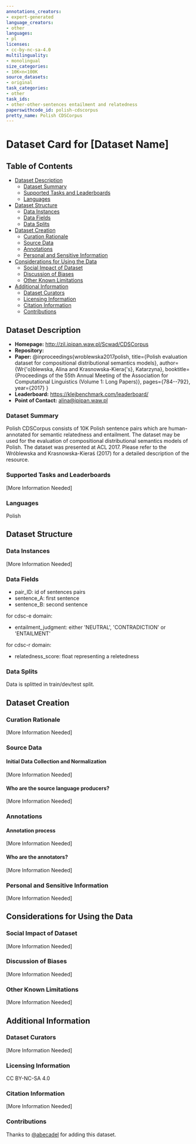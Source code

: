 ```yaml
---
annotations_creators:
- expert-generated
language_creators:
- other
languages:
- pl
licenses:
- cc-by-nc-sa-4.0
multilinguality:
- monolingual
size_categories:
- 10K<n<100K
source_datasets:
- original
task_categories:
- other
task_ids:
- other-other-sentences entailment and relatedness
paperswithcode_id: polish-cdscorpus
pretty_name: Polish CDSCorpus
---
```


# Dataset Card for [Dataset Name]

## Table of Contents
- [Dataset Description](#dataset-description)
  - [Dataset Summary](#dataset-summary)
  - [Supported Tasks and Leaderboards](#supported-tasks-and-leaderboards)
  - [Languages](#languages)
- [Dataset Structure](#dataset-structure)
  - [Data Instances](#data-instances)
  - [Data Fields](#data-fields)
  - [Data Splits](#data-splits)
- [Dataset Creation](#dataset-creation)
  - [Curation Rationale](#curation-rationale)
  - [Source Data](#source-data)
  - [Annotations](#annotations)
  - [Personal and Sensitive Information](#personal-and-sensitive-information)
- [Considerations for Using the Data](#considerations-for-using-the-data)
  - [Social Impact of Dataset](#social-impact-of-dataset)
  - [Discussion of Biases](#discussion-of-biases)
  - [Other Known Limitations](#other-known-limitations)
- [Additional Information](#additional-information)
  - [Dataset Curators](#dataset-curators)
  - [Licensing Information](#licensing-information)
  - [Citation Information](#citation-information)
  - [Contributions](#contributions)

## Dataset Description

- **Homepage:**
http://zil.ipipan.waw.pl/Scwad/CDSCorpus
- **Repository:**
- **Paper:**
@inproceedings{wroblewska2017polish,
title={Polish evaluation dataset for compositional distributional semantics models},
author={Wr{\'o}blewska, Alina and Krasnowska-Kiera{\'s}, Katarzyna},
booktitle={Proceedings of the 55th Annual Meeting of the Association for Computational Linguistics (Volume 1: Long Papers)},
pages={784--792},
year={2017}
}
- **Leaderboard:**
https://klejbenchmark.com/leaderboard/
- **Point of Contact:**
alina@ipipan.waw.pl 

### Dataset Summary

Polish CDSCorpus consists of 10K Polish sentence pairs which are human-annotated for semantic relatedness and entailment. The dataset may be used for the evaluation of compositional distributional semantics models of Polish. The dataset was presented at ACL 2017. Please refer to the Wróblewska and Krasnowska-Kieraś (2017) for a detailed description of the resource.

### Supported Tasks and Leaderboards

[More Information Needed]

### Languages

Polish

## Dataset Structure

### Data Instances

[More Information Needed]

### Data Fields

- pair_ID: id of sentences pairs
- sentence_A: first sentence
- sentence_B: second sentence

for cdsc-e domain:
- entailment_judgment: either 'NEUTRAL', 'CONTRADICTION' or 'ENTAILMENT'

for cdsc-r domain:
- relatedness_score: float representing a reletedness


### Data Splits

Data is splitted in train/dev/test split.

## Dataset Creation

### Curation Rationale

[More Information Needed]

### Source Data

#### Initial Data Collection and Normalization

[More Information Needed]

#### Who are the source language producers?

[More Information Needed]

### Annotations

#### Annotation process

[More Information Needed]

#### Who are the annotators?

[More Information Needed]

### Personal and Sensitive Information

[More Information Needed]

## Considerations for Using the Data

### Social Impact of Dataset

[More Information Needed]

### Discussion of Biases

[More Information Needed]

### Other Known Limitations

[More Information Needed]

## Additional Information

### Dataset Curators

[More Information Needed]

### Licensing Information

CC BY-NC-SA 4.0

### Citation Information

[More Information Needed]

### Contributions

Thanks to [@abecadel](https://github.com/abecadel) for adding this dataset.
